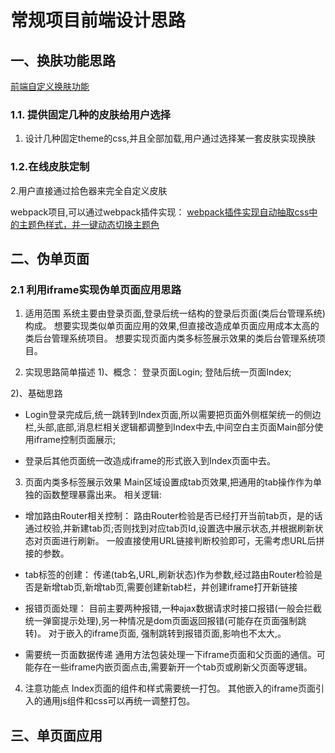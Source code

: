 # 常规项目前端设计思路
## 一、换肤功能思路

[前端自定义换肤功能](https://www.jianshu.com/p/10dbfb179fca)

### 1.1. 提供固定几种的皮肤给用户选择

1. 设计几种固定theme的css,并且全部加载,用户通过选择某一套皮肤实现换肤



### 1.2.在线皮肤定制

2.用户直接通过拾色器来完全自定义皮肤

webpack项目,可以通过webpack插件实现：
[webpack插件实现自动抽取css中的主题色样式，并一键动态切换主题色](https://segmentfault.com/a/1190000016061608#comment-area)

## 二、伪单页面
### 2.1 利用iframe实现伪单页面应用思路
1. 适用范围
系统主要由登录页面,登录后统一结构的登录后页面(类后台管理系统)构成。
想要实现类似单页面应用的效果,但直接改造成单页面应用成本太高的类后台管理系统项目。
想要实现页面内类多标签展示效果的类后台管理系统项目。

2. 实现思路简单描述 
1)、概念：
登录页面Login;
登陆后统一页面Index;

2)、基础思路

* Login登录完成后,统一跳转到Index页面,所以需要把页面外侧框架统一的侧边栏,头部,底部,消息栏相关逻辑都调整到Index中去,中间空白主页面Main部分使用iframe控制页面展示;

* 登录后其他页面统一改造成iframe的形式嵌入到Index页面中去。

3. 页面内类多标签展示效果
 Main区域设置成tab页效果,把通用的tab操作作为单独的函数整理暴露出来。
 相关逻辑:
* 增加路由Router相关控制：
   路由Router检验是否已经打开当前tab页，是的话通过校验,并新建tab页;否则找到对应tab页Id,设置选中展示状态,并根据刷新状态对页面进行刷新。
   一般直接使用URL链接判断校验即可，无需考虑URL后拼接的参数。
* tab标签的创建：
  传递(tab名,URL,刷新状态)作为参数,经过路由Router检验是否是新增tab页,新增tab页,需要创建新tab栏，并创建iframe打开新链接

* 报错页面处理：
  目前主要两种报错,一种ajax数据请求时接口报错(一般会拦截统一弹窗提示处理),另一种情况是dom页面返回报错(可能存在页面强制跳转)。
 对于嵌入的iframe页面, 强制跳转到报错页面,影响也不太大,。
* 需要统一页面数据传递
  通用方法包装处理一下iframe页面和父页面的通信。可能存在一些iframe内嵌页面点击,需要新开一个tab页或刷新父页面等逻辑。

4. 注意功能点
Index页面的组件和样式需要统一打包。
其他嵌入的iframe页面引入的通用js组件和css可以再统一调整打包。


## 三、单页面应用